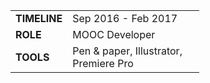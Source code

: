 <table style="width:60%">
  <tr>
    <td><b>TIMELINE</b></td>
    <td>Sep 2016 - Feb 2017</td>
  </tr>
  <tr>
    <td><b>ROLE</b></td>
    <td>MOOC Developer</td>
  </tr>
  <tr>
    <td><b>TOOLS</b></td>
    <td>Pen & paper, Illustrator, Premiere Pro </td>
  </tr>
</table>